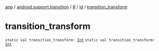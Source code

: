 [app](../../../index.md) / [android.support.transition](../../index.md) / [R](../index.md) / [id](index.md) / [transition_transform](./transition_transform.md)

# transition_transform

`static val transition_transform: `[`Int`](https://kotlinlang.org/api/latest/jvm/stdlib/kotlin/-int/index.html)
`static val transition_transform: `[`Int`](https://kotlinlang.org/api/latest/jvm/stdlib/kotlin/-int/index.html)